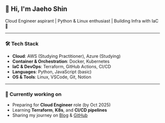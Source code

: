 ## 👋 Hi, I'm Jaeho Shin

Cloud Engineer aspirant | Python & Linux enthusiast | Building Infra with IaC 🚀

---

### 🛠 Tech Stack
- **Cloud**: AWS (Studying Practitioner), Azure (Studying)
- **Container & Orchestration**: Docker, Kubernetes
- **IaC & DevOps**: Terraform, GitHub Actions, CI/CD
- **Languages**: Python, JavaScript (basic)
- **OS & Tools**: Linux, VSCode, Git, Notion

---

### 📝 Currently working on
- Preparing for **Cloud Engineer** role (by Oct 2025)
- Learning **Terraform**, **K8s**, and **CI/CD pipelines**
- Sharing my journey on [Blog](https://yourblog.com) & [GitHub](https://github.com/yourusername)

